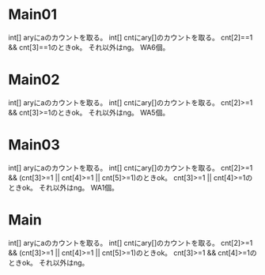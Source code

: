 # Main01
int[] aryにaのカウントを取る。
int[] cntにary\[\]のカウントを取る。
cnt[2]==1 && cnt[3]==1のときok。
それ以外はng。
WA6個。

# Main02
int[] aryにaのカウントを取る。
int[] cntにary\[\]のカウントを取る。
cnt[2]>=1 && cnt[3]>=1のときok。
それ以外はng。
WA5個。

# Main03
int[] aryにaのカウントを取る。
int[] cntにary\[\]のカウントを取る。
cnt[2]>=1 && (cnt[3]>=1 || cnt[4]>=1 || cnt[5]>=1)のときok。
cnt[3]>=1 || cnt[4]>=1のときok。
それ以外はng。
WA1個。

# Main
int[] aryにaのカウントを取る。
int[] cntにary\[\]のカウントを取る。
cnt[2]>=1 && (cnt[3]>=1 || cnt[4]>=1 || cnt[5]>=1)のときok。
cnt[3]>=1 && cnt[4]>=1のときok。
それ以外はng。

